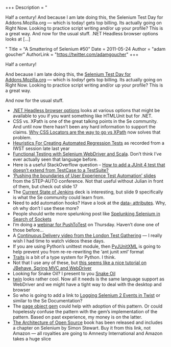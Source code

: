 +++
Description = "<p>Half a century! And because I am late doing this, the Selenium Test Day for Addons.Mozilla.org — which is today! gets top billing. Its actually going on Right Now. Looking to practice script writing and/or up your profile? This is a great way. And now for the usual stuff. .NET Headless browser options looks at […]</p>"
Title = "A Smattering of Selenium #50"
Date = 2011-05-24
Author = "adam goucher"
AuthorLink = "https://twitter.com/adamgoucher"
+++

<p>Half a century!</p>
<p>And because I am late doing this, the <a href="http://www.theautomatedtester.co.uk/blog/2011/selenium-test-day-amo-240511.html">Selenium Test Day for Addons.Mozilla.org</a> &#8212; which is <i>today!</i> gets top billing. Its actually going on Right Now. Looking to practice script writing and/or up your profile? This is a great way.</p>
<p>And now for the usual stuff.</p>
<ul>
<li><a href="http://testerthoughts.com/2011/05/17/guest-post-net-headless-browser-options/">.NET Headless browser options</a> looks at various options that might be available to you if you want something like HTMLUnit but for .NET.</li>
<li>CSS vs. XPath is one of the great talking points in the Se community. And until now there hasn&#8217;t been any hard information to support the claims. <a href="http://saucelabs.com/blog/index.php/2011/05/why-css-locators-are-the-way-to-go-vs-xpath/">Why CSS Locators are the way to go vs XPath</a> now solves that problem.</li>
<li><a href="http://testingpodcast.com/iwst-heuristics-for-creating-automated-regression-tests/">Heuristics For Creating Automated Regression Tests</a> as recorded from a IWST session late last year</li>
<li><a href="http://mkaz.com/archives/1705/functional-testing-with-selenium-webdriver-and-scala/">Functional Testing with Selenium WebDriver and Scala</a>. Don&#8217;t think I&#8217;ve ever actually seen that language before.</li>
<li>Here is a useful StackOverflow question &#8211; <a href="http://stackoverflow.com/questions/211487/how-to-add-a-junit-4-test-that-doesnt-extend-from-testcase-to-a-testsuite">How to add a JUnit 4 test that doesn&#8217;t extend from TestCase to a TestSuite?</a></li>
<li><a href="http://blog.bettersoftwaretesting.com/?attachment_id=24">&#8216;Pushing the boundaries of User Experience Test Automation&#8217; slides</a> from the STEP-AUTO conference. Not that useful without Julian in front of them, but check out slide 17</li>
<li>The <a href="http://www.slideshare.net/kohsuke/current-state-of-jenkins">Current State of Jenkins</a> deck is interesting, but slide 9 specifically is what the Se community could learn from.</li>
<li>Need to add automation hooks? Have a look at the <a href="http://ejohn.org/blog/html-5-data-attributes/">data- attributes</a>. Why, oh why don&#8217;t I use these more?</li>
<li>People should write more spelunking post like <a href="http://rubysource.com/spelunking-selenium-in-search-of-sockets/">Spelunking Selenium in Search of Sockets</a></li>
<li>I&#8217;m doing a <a href="http://www.pushtotest.com/adam-goucher">webinar for PushToTest</a> on Thursday. Haven&#8217;t done one of those before&#8230;</li>
<li>A <a href="http://skillsmatter.com/podcast/agile-testing/talk-by-dave-farley">Continuous  Delivery video from the London Test Gathering</a> &#8212; I really wish I had time to watch videos these days.</li>
<li>If you are using Python&#8217;s unittest module, then <a href="https://launchpad.net/pyjunitxml">PyJUnitXML</a> is going to help prevent you from re-re-rewriting the &#8216;ant junit xml&#8217; format</li>
<li><a href="http://code.enthought.com/projects/traits/">Traits</a> is a bit of a type system for Python. I think.</li>
<li>Not that I use any of these, but <a href="http://alexsotob.blogspot.com/2011/04/are-you-locked-up-in-world-thats-been.html">this seems like a nice tutorial on JBehave, Spring MVC and WebDriver</a></li>
<li>Looking for Snake Oil? I present to you <a href="http://blogs.forbes.com/alexknapp/2011/05/18/researcher-develops-automatic-software-testing/">Snake Oil</a></li>
<li><a href="http://code.google.com/p/twin/">twin</a> looks rather cool. Now all it needs is the same language support as WebDriver and we might have a tight way to deal with the desktop and browser</li>
<li>So who is going to add a link to <a href="http://twist4all.wordpress.com/2011/05/21/logging-selenium-2-events-in-twist/">Logging Selenium 2 Events in Twist</a> or similar to the Se Documentation?</li>
<li>The <a href="https://github.com/cheezy/page-object">page object gem</a> could help with adoption of this pattern. Or could hopelessly confuse the pattern with the gem&#8217;s implementation of the pattern. Based on past experience, my money is on the latter.</li>
<li><a href="http://www.lulu.com/product/paperback/the-architecture-of-open-source-applications/15819207">The Architecture of Open Source</a> book has been released and includes a chapter on Selenium by Simon Stewart. Buy it from this link, not Amazon &#8212; all royalties are going to Amnesty International and Amazon takes a huge slice</li>
</ul>

